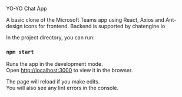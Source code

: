 YO-YO Chat App


A basic clone of the Microsoft Teams app using React, Axios and Ant-design icons for frontend. Backend is supported by chatengine.io


In the project directory, you can run:

### `npm start`

Runs the app in the development mode.\
Open [http://localhost:3000](http://localhost:3000) to view it in the browser.

The page will reload if you make edits.\
You will also see any lint errors in the console.
